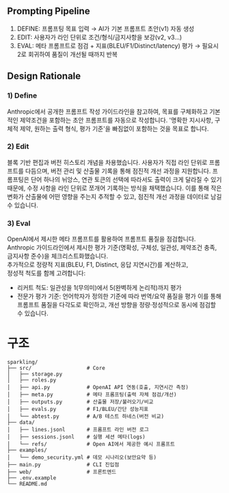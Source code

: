## Prompting Pipeline
1) DEFINE: 프롬프팅 목표 입력 → AI가 기본 프롬프트 초안(v1) 자동 생성
2) EDIT: 사용자가 라인 단위로 조건/형식/금지사항을 보강(v2, v3…)
3) EVAL: 메타 프롬프트로 점검 + 지표(BLEU/F1/Distinct/latency) 평가
→ 필요시 2로 회귀하여 품질이 개선될 때까지 반복

## Design Rationale
### 1) Define
Anthropic에서 공개한 프롬프트 작성 가이드라인을 참고하여, 목표를 구체화하고 기본적인 제약조건을 포함하는 초안 프롬프트를 자동으로 작성합니다.
'명확한 지시사항, 구체적 제약, 원하는 출력 형식, 평가 기준'을 빠짐없이 포함하는 것을 목표로 합니다.

### 2) Edit
블록 기반 편집과 버전 히스토리 개념을 차용했습니다. 사용자가 직접 라인 단위로 프롬프트를 다듬으며, 버전 관리 및 산출물 기록을 통해 점진적 개선 과정을 지원합니다.
프롬프팅은 단어 하나의 뉘앙스, 연관 토큰의 선택에 따라서도 출력이 크게 달라질 수 있기 때문에, 수정 사항을 라인 단위로 쪼개어 기록하는 방식을 채택했습니다. 이를 통해 작은 변화가 산출물에 어떤 영향을 주는지 추적할 수 있고, 점진적 개선 과정을 데이터로 남길 수 있습니다.  

### 3) Eval  
OpenAI에서 제시한 메타 프롬프트를 활용하여 프롬프트 품질을 점검합니다.  
Anthropic 가이드라인에서 제시한 평가 기준(명확성, 구체성, 일관성, 제약조건 충족, 금지사항 준수)을 체크리스트화했습니다.  
추가적으로 정량적 지표(BLEU, F1, Distinct, 응답 지연시간)를 계산하고,  
정성적 척도를 함께 고려합니다:
- 리커트 척도: 일관성을 1(무의미)에서 5(완벽하게 논리적)까지 평가
- 전문가 평가 기준: 언어학자가 정의한 기준에 따라 번역/요약 품질을 평가 
이를 통해 프롬프트 품질을 다각도로 확인하고, 개선 방향을 정량·정성적으로 동시에 점검할 수 있습니다.


# 구조
```
sparkling/
├── src/                  # Core
│   ├── storage.py
│   ├── roles.py
│   ├── api.py            # OpenAI API 연동(호출, 지연시간 측정)
│   ├── meta.py           # 메타 프롬프팅(출력 자체 점검/개선)
│   ├── outputs.py        # 산출물 저장/불러오기/비교
│   ├── evals.py          # F1/BLEU/간단 성능지표
│   └── abtest.py         # A/B 테스트 하네스(버전 비교)
├── data/
│   ├── lines.jsonl       # 프롬프트 라인 버전 로그
│   ├── sessions.jsonl    # 실행 세션 메타(logs)
│   └── refs/             # Open AI에서 제공한 예시 프롬프트
├── examples/
│   └── demo_security.yml # 데모 시나리오(보안요약 등)
├── main.py               # CLI 진입점
├── web/                  # 프론트엔드 
├── .env.example
└── README.md
```
